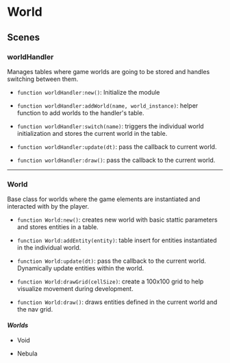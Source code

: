 # World

## Scenes

### **worldHandler**
Manages tables where game worlds are going to be stored and handles switching between them.

  - `function worldHandler:new()`: Initialize the module

  - `function worldHandler:addWorld(name, world_instance)`: helper function to add worlds to the handler's table.

  - `function worldHandler:switch(name)`: triggers the individual world initialization and stores the current world in the table.

  - `function worldHandler:update(dt)`: pass the callback to current world.

  - `function worldHandler:draw()`: pass the callback to the current world.

---

### **World**
Base class for worlds where the game elements are instantiated and interacted with by the player.

  - `function World:new()`: creates new world with basic stattic parameters and stores entities in a table.

  - `function World:addEntity(entity)`: table insert for entities instantiated in the individual world.

  - `function World:update(dt)`: pass the callback to the current world. Dynamically update entities within the world.

  - `function World:drawGrid(cellSize)`: create a 100x100 grid to help visualize movement during development.

  - `function World:draw()`: draws entities defined in the current world and the nav grid.

#### *Worlds*

  * Void
  
  * Nebula
